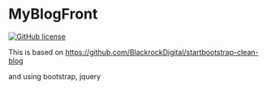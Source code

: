 # MyBlogFront
  
[![GitHub license](https://img.shields.io/badge/license-MIT-blue.svg)](https://github.com/myyrakle/MyBlogFront/blob/master/LICENSE)
  
This is based on https://github.com/BlackrockDigital/startbootstrap-clean-blog
  
and using bootstrap, jquery
  
  
